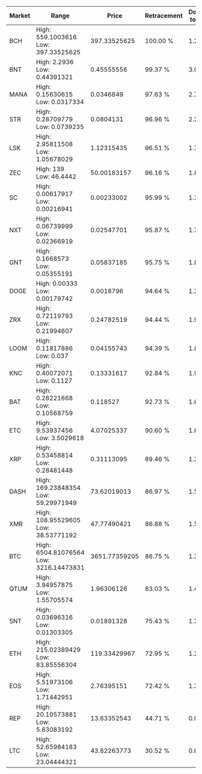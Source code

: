 | Market | Range | Price| Retracement | Doubles to 50% |
| --- | --- | --- | --- | --- |
| BCH | High: 559.1003616<br />Low: 397.33525625 | 397.33525625 | 100.00 % | 1.20 |
| BNT | High: 2.2936<br />Low: 0.44391321 | 0.45555556 | 99.37 % | 3.00 |
| MANA | High: 0.15630615<br />Low: 0.0317334 | 0.0346849 | 97.63 % | 2.71 |
| STR | High: 0.28709779<br />Low: 0.0739235 | 0.0804131 | 96.96 % | 2.24 |
| LSK | High: 2.95811508<br />Low: 1.05678029 | 1.12315435 | 96.51 % | 1.79 |
| ZEC | High: 139<br />Low: 46.4442 | 50.00183157 | 96.16 % | 1.85 |
| SC | High: 0.00617917<br />Low: 0.00216941 | 0.00233002 | 95.99 % | 1.79 |
| NXT | High: 0.06739999<br />Low: 0.02366919 | 0.02547701 | 95.87 % | 1.79 |
| GNT | High: 0.1668573<br />Low: 0.05355191 | 0.05837185 | 95.75 % | 1.89 |
| DOGE | High: 0.00333<br />Low: 0.00179742 | 0.0018796 | 94.64 % | 1.36 |
| ZRX | High: 0.72119793<br />Low: 0.21994607 | 0.24782519 | 94.44 % | 1.90 |
| LOOM | High: 0.11817886<br />Low: 0.037 | 0.04155743 | 94.39 % | 1.87 |
| KNC | High: 0.40072071<br />Low: 0.1127 | 0.13331617 | 92.84 % | 1.93 |
| BAT | High: 0.28221668<br />Low: 0.10568759 | 0.118527 | 92.73 % | 1.64 |
| ETC | High: 9.53937456<br />Low: 3.5029618 | 4.07025337 | 90.60 % | 1.60 |
| XRP | High: 0.53458814<br />Low: 0.28481448 | 0.31113095 | 89.46 % | 1.32 |
| DASH | High: 169.23848354<br />Low: 59.29971949 | 73.62019013 | 86.97 % | 1.55 |
| XMR | High: 108.95529605<br />Low: 38.53771192 | 47.77490421 | 86.88 % | 1.54 |
| BTC | High: 6504.81076564<br />Low: 3216.14473831 | 3651.77359205 | 86.75 % | 1.33 |
| QTUM | High: 3.94957875<br />Low: 1.55705574 | 1.96306126 | 83.03 % | 1.40 |
| SNT | High: 0.03696316<br />Low: 0.01303305 | 0.01891328 | 75.43 % | 1.32 |
| ETH | High: 215.02389429<br />Low: 83.85556304 | 119.33429967 | 72.95 % | 1.25 |
| EOS | High: 5.51973106<br />Low: 1.71442951 | 2.76395151 | 72.42 % | 1.31 |
| REP | High: 20.10573881<br />Low: 5.63083192 | 13.63352543 | 44.71 % | 0.00 |
| LTC | High: 52.65984183<br />Low: 23.04444321 | 43.62263773 | 30.52 % | 0.00 |
